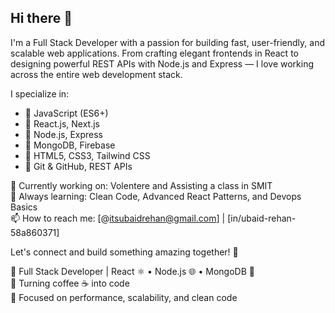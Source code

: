 ## Hi there 👋


I'm a Full Stack Developer with a passion for building fast, user-friendly, and scalable web applications. From crafting elegant frontends in React to designing powerful REST APIs with Node.js and Express — I love working across the entire web development stack.

I specialize in:
- 🔹 JavaScript (ES6+)
- 🔹 React.js, Next.js
- 🔹 Node.js, Express
- 🔹 MongoDB, Firebase
- 🔹 HTML5, CSS3, Tailwind CSS
- 🔹 Git & GitHub, REST APIs

🔭 Currently working on: Volentere and Assisting a class in SMIT  
🌱 Always learning: Clean Code, Advanced React Patterns, and Devops Basics  
📫 How to reach me: [@itsubaidrehan@gmail.com] | [in/ubaid-rehan-58a860371]

Let's connect and build something amazing together! 🚀


🚀 Full Stack Developer | React ⚛️ • Node.js 🌐 • MongoDB 🍃  
🔧 Turning coffee ☕ into code  
🎯 Focused on performance, scalability, and clean code  


